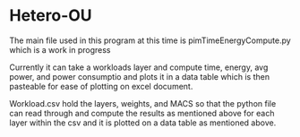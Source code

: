 # Hetero-OU
The main file used in this program at this time is pimTimeEnergyCompute.py which is a work in progress

Currently it can take a workloads layer and compute time, energy, avg power, and power consumptio and plots it in a data table which is then pasteable for ease of plotting on excel document.

Workload.csv hold the layers, weights, and MACS so that the python file can read through and compute the results as mentioned above for each layer within the csv and it is plotted on a data table as mentioned above. 

